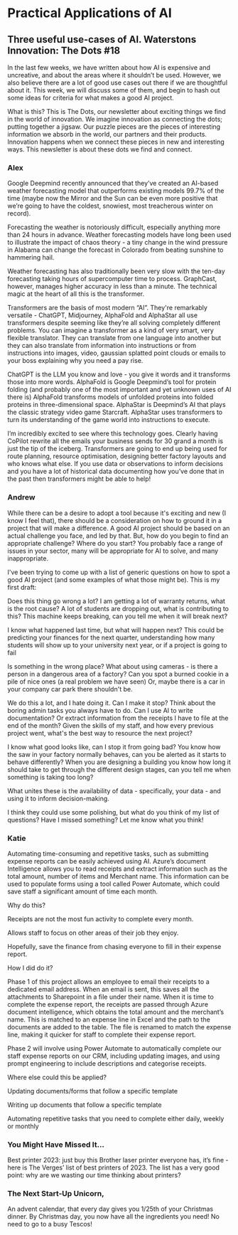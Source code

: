 # Practical Applications of AI
## Three useful use-cases of AI. Waterstons Innovation: The Dots #18

In the last few weeks, we have written about how AI is expensive and uncreative, and about the areas where it shouldn’t be used. However, we also believe there are a lot of good use cases out there if we are thoughtful about it. This week, we will discuss some of them, and begin to hash out some ideas for criteria for what makes a good AI project.

What is this? This is The Dots, our newsletter about exciting things we find in the world of innovation. We imagine innovation as connecting the dots; putting together a jigsaw. Our puzzle pieces are the pieces of interesting information we absorb in the world, our partners and their products. Innovation happens when we connect these pieces in new and interesting ways. This newsletter is about these dots we find and connect.

### Alex
Google Deepmind recently announced that they’ve created an AI-based weather forecasting model that outperforms existing models 99.7% of the time (maybe now the Mirror and the Sun can be even more positive that we’re going to have the coldest, snowiest, most treacherous winter on record).

Forecasting the weather is notoriously difficult, especially anything more than 24 hours in advance. Weather forecasting models have long been used to illustrate the impact of chaos theory - a tiny change in the wind pressure in Alabama can change the forecast in Colorado from beating sunshine to hammering hail.

Weather forecasting has also traditionally been very slow with the ten-day forecasting taking hours of supercomputer time to process. GraphCast, however, manages higher accuracy in less than a minute. The technical magic at the heart of all this is the transformer.

Transformers are the basis of most modern “AI”. They're remarkably versatile - ChatGPT, Midjourney, AlphaFold and AlphaStar all use transformers despite seeming like they’re all solving completely different problems. You can imagine a transformer as a kind of very smart, very flexible translator. They can translate from one language into another but they can also translate from information into instructions or from instructions into images, video, gaussian splatted point clouds or emails to your boss explaining why you need a pay rise.

ChatGPT is the LLM you know and love - you give it words and it transforms those into more words. AlphaFold is Google Deepmind’s tool for protein folding (and probably one of the most important and yet unknown uses of AI there is) AlphaFold transforms models of unfolded proteins into folded proteins in three-dimensional space. AlphaStar is Deepmind’s AI that plays the classic strategy video game Starcraft. AlphaStar uses transformers to turn its understanding of the game world into instructions to execute.

I’m incredibly excited to see where this technology goes. Clearly having CoPilot rewrite all the emails your business sends for 30 grand a month is just the tip of the iceberg. Transformers are going to end up being used for route planning, resource optimisation, designing better factory layouts and who knows what else. If you use data or observations to inform decisions and you have a lot of historical data documenting how you’ve done that in the past then transformers might be able to help!

### Andrew
While there can be a desire to adopt a tool because it's exciting and new (I know I feel that), there should be a consideration on how to ground it in a project that will make a difference. A good AI project should be based on an actual challenge you face, and led by that. But, how do you begin to find an appropriate challenge? Where do you start? You probably face a range of issues in your sector, many will be appropriate for AI to solve, and many inappropriate.

I've been trying to come up with a list of generic questions on how to spot a good AI project (and some examples of what those might be). This is my first draft:

Does this thing go wrong a lot? I am getting a lot of warranty returns, what is the root cause? A lot of students are dropping out, what is contributing to this? This machine keeps breaking, can you tell me when it will break next?

I know what happened last time, but what will happen next? This could be predicting your finances for the next quarter, understanding how many students will show up to your university next year, or if a project is going to fail

Is something in the wrong place? What about using cameras - is there a person in a dangerous area of a factory? Can you spot a burned cookie in a pile of nice ones (a real problem we have seen) Or, maybe there is a car in your company car park there shouldn't be.

We do this a lot, and I hate doing it. Can I make it stop? Think about the boring admin tasks you always have to do. Can I use AI to write documentation? Or extract information from the receipts I have to file at the end of the month? Given the skills of my staff, and how every previous project went, what's the best way to resource the next project?

I know what good looks like, can I stop it from going bad? You know how the saw in your factory normally behaves, can you be alerted as it starts to behave differently? When you are designing a building you know how long it should take to get through the different design stages, can you tell me when something is taking too long?

What unites these is the availability of data - specifically, your data - and using it to inform decision-making.

I think they could use some polishing, but what do you think of my list of questions? Have I missed something? Let me know what you think!

### Katie
Automating time-consuming and repetitive tasks, such as submitting expense reports can be easily achieved using AI. Azure’s document Intelligence allows you to read receipts and extract information such as the total amount, number of items and Merchant name. This information can be used to populate forms using a tool called Power Automate, which could save staff a significant amount of time each month.  

Why do this?

Receipts are not the most fun activity to complete every month.

Allows staff to focus on other areas of their job they enjoy.

Hopefully, save the finance from chasing everyone to fill in their expense report.

How I did do it?

Phase 1 of this project allows an employee to email their receipts to a dedicated email address. When an email is sent, this saves all the attachments to Sharepoint in a file under their name. When it is time to complete the expense report, the receipts are passed through Azure document intelligence, which obtains the total amount and the merchant’s name. This is matched to an expense line in Excel and the path to the documents are added to the table. The file is renamed to match the expense line, making it quicker for staff to complete their expense report.

Phase 2 will involve using Power Automate to automatically complete our staff expense reports on our CRM, including updating images, and using prompt engineering to include descriptions and categorise receipts.

Where else could this be applied?

Updating documents/forms that follow a specific template

Writing up documents that follow a specific template

Automating repetitive tasks that you need to complete either daily, weekly or monthly



### You Might Have Missed It…
Best printer 2023: just buy this Brother laser printer everyone has, it’s fine - here is The Verges’ list of best printers of 2023. The list has a very good point: why are we wasting our time thinking about printers?


### The Next Start-Up Unicorn,
An advent calendar, that every day gives you 1/25th of your Christmas dinner. By Christmas day, you now have all the ingredients you need! No need to go to a busy Tescos!

